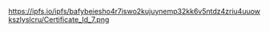 https://ipfs.io/ipfs/bafybeiesho4r7iswo2kujuynemp32kk6v5ntdz4zriu4uuowkszlyslcru/Certificate_Id_7.png
